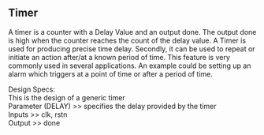 ## Timer

A timer is a counter with a Delay Value and an output done. The output done is high when the counter reaches the count of the delay value. 
A Timer is used for producing precise time delay. Secondly, it can be used to repeat or initiate an action after/at a known period of time.
This feature is very commonly used in several applications.
An example could be setting up an alarm which triggers at a point of time or after a period of time.

Design Specs:                                                                                                                                          
This is the design of a generic timer                                                                                                                                                                      
Parameter (DELAY) >> specifies the delay provided by the timer                                                                                                                                                                      
Inputs >> clk, rstn                                                                                                                                                                      
Output >> done                                                                                                                                                                      
